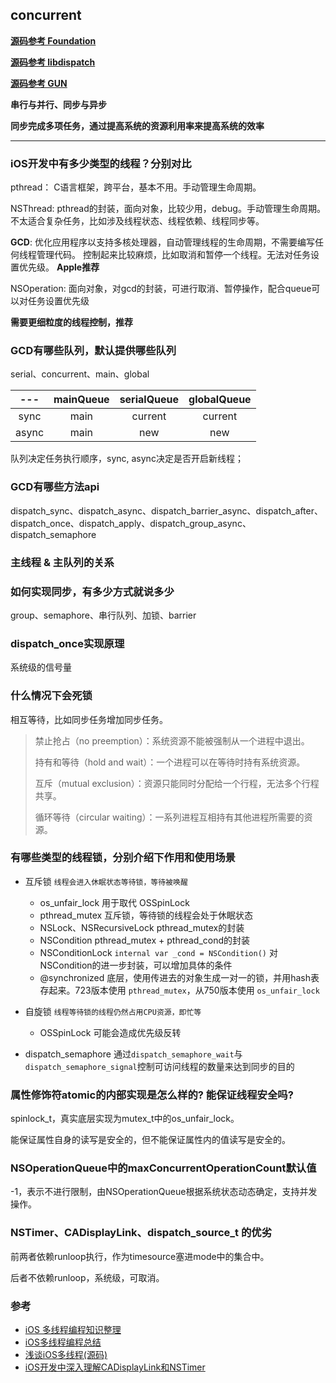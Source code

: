 ## concurrent

**[源码参考 Foundation](https://github.com/apple/swift-corelibs-foundation)**

**[源码参考 libdispatch](https://github.com/apple/swift-corelibs-libdispatch)**

**[源码参考 GUN](https://github.com/gnustep/libs-base/tree/master)**

**串行与并行、同步与异步**

**同步完成多项任务，通过提高系统的资源利用率来提高系统的效率**

---

### iOS开发中有多少类型的线程？分别对比
pthread： C语言框架，跨平台，基本不用。手动管理生命周期。

NSThread: pthread的封装，面向对象，比较少用，debug。手动管理生命周期。
不太适合复杂任务，比如涉及线程状态、线程依赖、线程同步等。

**GCD**: 优化应用程序以支持多核处理器，自动管理线程的生命周期，不需要编写任何线程管理代码。
控制起来比较麻烦，比如取消和暂停一个线程。无法对任务设置优先级。
**Apple推荐**

NSOperation: 面向对象，对gcd的封装，可进行取消、暂停操作，配合queue可以对任务设置优先级

**需要更细粒度的线程控制，推荐**

### GCD有哪些队列，默认提供哪些队列
serial、concurrent、main、global

|  ---  | mainQueue | serialQueue | globalQueue |
| :---: | :-------: | :---------: | :---------: |
| sync  |   main    |   current   |   current   |
| async |   main    |     new     |     new     |

队列决定任务执行顺序，sync, async决定是否开启新线程；

### GCD有哪些方法api
dispatch_sync、dispatch_async、dispatch_barrier_async、dispatch_after、dispatch_once、dispatch_apply、dispatch_group_async、dispatch_semaphore

### 主线程 & 主队列的关系


### 如何实现同步，有多少方式就说多少
group、semaphore、串行队列、加锁、barrier

### dispatch_once实现原理
系统级的信号量

### 什么情况下会死锁
相互等待，比如同步任务增加同步任务。

> 禁止抢占（no preemption）：系统资源不能被强制从一个进程中退出。
> 
> 持有和等待（hold and wait）：一个进程可以在等待时持有系统资源。
> 
> 互斥（mutual exclusion）：资源只能同时分配给一个行程，无法多个行程共享。
> 
> 循环等待（circular waiting）：一系列进程互相持有其他进程所需要的资源。

### 有哪些类型的线程锁，分别介绍下作用和使用场景

- 互斥锁 `线程会进入休眠状态等待锁，等待被唤醒`
  - os_unfair_lock 用于取代 OSSpinLock
  - pthread_mutex 互斥锁，等待锁的线程会处于休眠状态
  - NSLock、NSRecursiveLock pthread_mutex的封装
  - NSCondition pthread_mutex + pthread_cond的封装
  - NSConditionLock `internal var _cond = NSCondition()`  对NSCondition的进一步封装，可以增加具体的条件
  - @synchronized 底层，使用传进去的对象生成一对一的锁，并用hash表存起来。723版本使用 `pthread_mutex`，从750版本使用 `os_unfair_lock`

- 自旋锁 `线程等待锁的线程仍然占用CPU资源，即忙等`
  - OSSpinLock 可能会造成优先级反转

- dispatch_semaphore
  通过`dispatch_semaphore_wait`与`dispatch_semaphore_signal`控制可访问线程的数量来达到同步的目的


### 属性修饰符atomic的内部实现是怎么样的? 能保证线程安全吗?
spinlock_t，真实底层实现为mutex_t中的os_unfair_lock。

能保证属性自身的读写是安全的，但不能保证属性内的值读写是安全的。

### NSOperationQueue中的maxConcurrentOperationCount默认值
-1，表示不进行限制，由NSOperationQueue根据系统状态动态确定，支持并发操作。

### NSTimer、CADisplayLink、dispatch_source_t 的优劣
前两者依赖runloop执行，作为timesource塞进mode中的集合中。

后者不依赖runloop，系统级，可取消。

### 参考
- [iOS 多线程编程知识整理](https://dnduuhn.com/2018/12/02/iOS-%E5%A4%9A%E7%BA%BF%E7%A8%8B%E7%BC%96%E7%A8%8B%E7%9F%A5%E8%AF%86%E6%95%B4%E7%90%86/)
- [iOS多线程编程总结](https://bestswifter.com/multithreadconclusion/)
- [浅谈iOS多线程(源码)](https://leylfl.github.io/2018/01/16/%E6%B5%85%E8%B0%88iOS%E5%A4%9A%E7%BA%BF%E7%A8%8B-%E6%BA%90%E7%A0%81/)
- [iOS开发中深入理解CADisplayLink和NSTimer](http://www.codeceo.com/article/ios-cadisplaylink-nstimer.html)